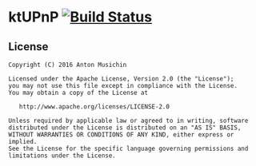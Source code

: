 ktUPnP [![Build Status](https://travis-ci.org/musichin/ktUPnP.svg?branch=master)](https://travis-ci.org/musichin/ktUPnP)
=========

License
-------

    Copyright (C) 2016 Anton Musichin

    Licensed under the Apache License, Version 2.0 (the "License");
    you may not use this file except in compliance with the License.
    You may obtain a copy of the License at

       http://www.apache.org/licenses/LICENSE-2.0

    Unless required by applicable law or agreed to in writing, software
    distributed under the License is distributed on an "AS IS" BASIS,
    WITHOUT WARRANTIES OR CONDITIONS OF ANY KIND, either express or implied.
    See the License for the specific language governing permissions and
    limitations under the License.


